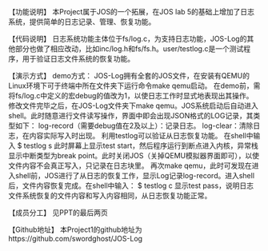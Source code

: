 【功能说明】
本Project属于JOS的一个拓展，在JOS lab 5的基础上增加了日志系统，提供简单的日志记录、管理、恢复功能。

【代码说明】
日志系统功能主体位于fs/log.c，为支持日志功能，JOS-Log的其他部分也做了相应改动，比如inc/log.h和fs/fs.h。user/testlog.c是一个测试程序，用于验证日志文件系统的恢复功能。

【演示方式】
demo方式：
JOS-Log拥有全套的JOS文件，在安装有QEMU的Linux环境下可于终端中所在文件夹下运行命令make qemu启动。
在demo前，需将fs/log.c中定义的宏debug的值改为1，以使日志工作时显式地表现出其操作。
修改文件完毕之后，在JOS-Log文件夹下make qemu。JOS系统启动后自动进入shell。此时随意进行文件读写操作，界面中即会出现JSON格式的LOG记录，其类型如下：
	log-record（需要debug值在2及以上）：记录日志。
	log-clear：清除日志，在内容实际写入时出现。
利用testlog可以验证从日志恢复功能。
在shell中输入
	$ testlog s
此时屏幕上显示test start，然后程序运行到断点进入内核，异常栈显示中断类型为break point。此时关闭JOS（关掉QEMU模拟器界面即可），以使文件内容不会真正写入，只记录在日志块里。
再次make qemu，此时可发现在进入shell前，JOS进行了从日志的恢复工作，显示Log记录log-record。进入shell后，文件内容恢复完成。在shell中输入：
	$ testlog c
显示test pass，说明日志文件系统恢复的文件内容和写入内容相同，从日志恢复功能正常。

【成员分工】
见PPT的最后两页

【Github地址】
本Project1的github地址为https://github.com/swordghost/JOS-Log
